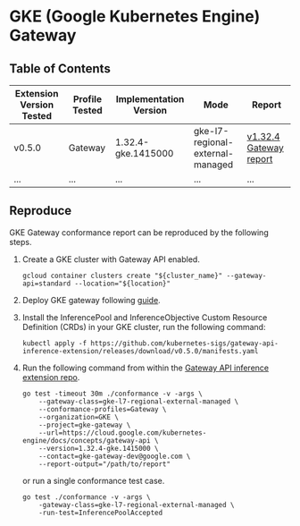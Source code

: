# GKE (Google Kubernetes Engine) Gateway

## Table of Contents

| Extension Version Tested | Profile Tested | Implementation Version | Mode    | Report                                                                     |
|--------------------------|----------------|------------------------|---------|----------------------------------------------------------------------------|
| v0.5.0                   | Gateway        | 1.32.4-gke.1415000                | gke-l7-regional-external-managed | [v1.32.4 Gateway report](./standard-v1.32.4-rxlb-gateway-report.yaml) |
| ...                      | ...            | ...                    | ...     | ...                                                                        |

## Reproduce

GKE Gateway conformance report can be reproduced by the following steps.

1. Create a GKE cluster with Gateway API enabled.

    ```
    gcloud container clusters create "${cluster_name}" --gateway-api=standard --location="${location}"
    ```
1. Deploy GKE gateway following [guide](https://cloud.google.com/kubernetes-engine/docs/how-to/deploying-gateways#configure_a_proxy-only_subnet).

1. Install the InferencePool and InferenceObjective Custom Resource Definition (CRDs) in your GKE cluster, run the following command:
    ```
    kubectl apply -f https://github.com/kubernetes-sigs/gateway-api-inference-extension/releases/download/v0.5.0/manifests.yaml
    ```

1. Run the following command from within the [Gateway API inference extension repo](https://github.com/kubernetes-sigs/gateway-api-inference-extension).

    ```
    go test -timeout 30m ./conformance -v -args \
        --gateway-class=gke-l7-regional-external-managed \
        --conformance-profiles=Gateway \
        --organization=GKE \
        --project=gke-gateway \
        --url=https://cloud.google.com/kubernetes-engine/docs/concepts/gateway-api \
        --version=1.32.4-gke.1415000 \
        --contact=gke-gateway-dev@google.com \
        --report-output="/path/to/report"
    ```

    or run a single conformance test case.

    ```
    go test ./conformance -v -args \
        -gateway-class=gke-l7-regional-external-managed \
        -run-test=InferencePoolAccepted
    ```